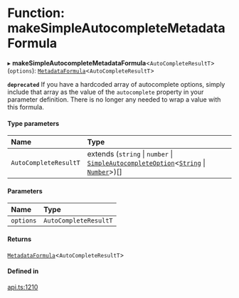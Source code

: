 # Function: makeSimpleAutocompleteMetadataFormula

▸ **makeSimpleAutocompleteMetadataFormula**<`AutoCompleteResultT`\>(`options`): [`MetadataFormula`](../types/MetadataFormula.md)<`AutoCompleteResultT`\>

**`deprecated`** If you have a hardcoded array of autocomplete options, simply include that array
as the value of the `autocomplete` property in your parameter definition. There is no longer
any needed to wrap a value with this formula.

#### Type parameters

| Name | Type |
| :------ | :------ |
| `AutoCompleteResultT` | extends (`string` \| `number` \| [`SimpleAutocompleteOption`](../types/SimpleAutocompleteOption.md)<[`String`](../enums/ParameterType.md#string) \| [`Number`](../enums/ParameterType.md#number)\>)[] |

#### Parameters

| Name | Type |
| :------ | :------ |
| `options` | `AutoCompleteResultT` |

#### Returns

[`MetadataFormula`](../types/MetadataFormula.md)<`AutoCompleteResultT`\>

#### Defined in

[api.ts:1210](https://github.com/coda/packs-sdk/blob/main/api.ts#L1210)
